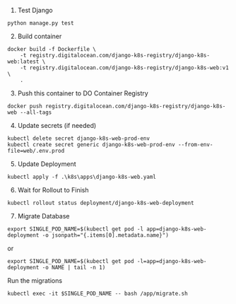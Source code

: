 1. Test Django
```
python manage.py test
```

2. Build container

```
docker build -f Dockerfile \
    -t registry.digitalocean.com/django-k8s-registry/django-k8s-web:latest \
    -t registry.digitalocean.com/django-k8s-registry/django-k8s-web:v1 \
    .
```

3. Push this container to DO Container Registry
```
docker push registry.digitalocean.com/django-k8s-registry/django-k8s-web --all-tags
```

4. Update secrets (if needed)
```
kubectl delete secret django-k8s-web-prod-env
kubectl create secret generic django-k8s-web-prod-env --from-env-file=web/.env.prod
```

5. Update Deployment
```
kubectl apply -f .\k8s\apps\django-k8s-web.yaml
```

6. Wait for Rollout to Finish
```
kubectl rollout status deployment/django-k8s-web-deployment
```

7. Migrate Database
```
export SINGLE_POD_NAME=$(kubectl get pod -l app=django-k8s-web-deployment -o jsonpath="{.items[0].metadata.name}")
```
or
```
export SINGLE_POD_NAME=$(kubectl get pod -l=app=django-k8s-web-deployment -o NAME | tail -n 1)
```

Run the migrations
```
kubectl exec -it $SINGLE_POD_NAME -- bash /app/migrate.sh
```